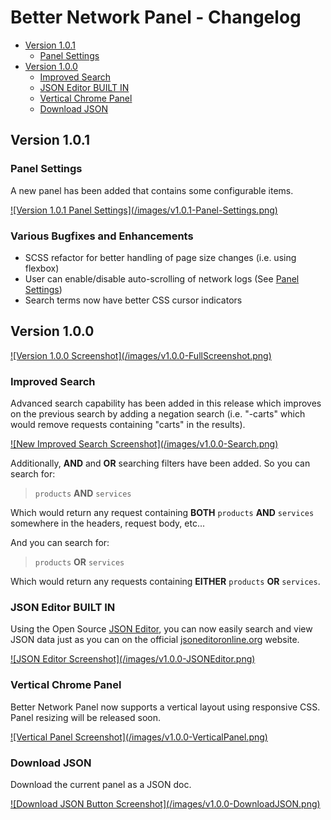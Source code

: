 # Better Network Panel - Changelog

<ul>
    <li><a href="#version-101">Version 1.0.1</a>
        <ul>
            <li><a href="#panel-settings">Panel Settings</a></li>
        </ul>
    </li>
    <li><a href="#version-100">Version 1.0.0</a>
        <ul>
            <li><a href="#improved-search">Improved Search</a></li>
            <li><a href="#json-editor-built-in">JSON Editor BUILT IN</a></li>
            <li><a href="#vertical-chrome-panel">Vertical Chrome Panel</a></li>
            <li><a href="#download-json">Download JSON</a></li>
        </ul>
    </li>
</ul>

<a id="version-101"></a>

## Version 1.0.1

<a id="panel-settings"></a>

### Panel Settings

A new panel has been added that contains some configurable items.

<a href="/images/v1.0.1-Panel-Settings.png" data-jbox-image="gallery">
    ![Version 1.0.1 Panel Settings](/images/v1.0.1-Panel-Settings.png)
</a>

### Various Bugfixes and Enhancements

* SCSS refactor for better handling of page size changes (i.e. using flexbox)
* User can enable/disable auto-scrolling of network logs (See [Panel Settings](#panel-settings))
* Search terms now have better CSS cursor indicators

<a id="version-100"></a>

## Version 1.0.0

<a href="/images/v1.0.0-FullScreenshot.png" data-jbox-image="gallery">
    ![Version 1.0.0 Screenshot](/images/v1.0.0-FullScreenshot.png)
</a>

<a id="improved-search"></a>

### Improved Search

Advanced search capability has been added in this release which improves on the previous search by adding a negation search (i.e. "-carts" which would remove requests containing "carts" in the results).

<a href="/images/v1.0.0-Search.png" data-jbox-image="gallery">
    ![New Improved Search Screenshot](/images/v1.0.0-Search.png)
</a>


Additionally, **AND** and **OR** searching filters have been added.  So you can search for:

> `products` **AND** `services`

Which would return any request containing **BOTH** `products` **AND** `services` somewhere in the headers, request body, etc...
 
And you can search for:

> `products` **OR** `services`

Which would return any requests containing **EITHER** `products` **OR** `services`.

<a id="json-editor-built-in"></a>

### JSON Editor BUILT IN

Using the Open Source [JSON Editor](https://github.com/josdejong/jsoneditor), you can now easily search and view JSON data just as you can on the official [jsoneditoronline.org](https://jsoneditoronline.org) website.

<a href="/images/v1.0.0-JSONEditor.png" data-jbox-image="gallery">
    ![JSON Editor Screenshot](/images/v1.0.0-JSONEditor.png)
</a>

<a id="vertical-chrome-panel"></a>

### Vertical Chrome Panel

Better Network Panel now supports a vertical layout using responsive CSS.  Panel resizing will be released soon.

<a href="/images/v1.0.0-VerticalPanel.png" data-jbox-image="gallery">
    ![Vertical Panel Screenshot](/images/v1.0.0-VerticalPanel.png)
</a>

<a id="download-json"></a>

### Download JSON

Download the current panel as a JSON doc.

<a href="/images/v1.0.0-DownloadJSON.png" data-jbox-image="gallery">
    ![Download JSON Button Screenshot](/images/v1.0.0-DownloadJSON.png)
</a>
